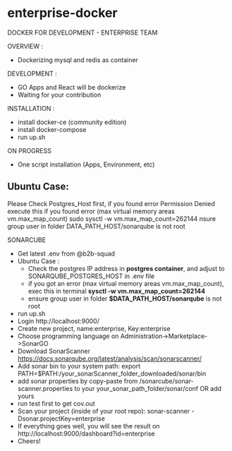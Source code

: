 # enterprise-docker

DOCKER FOR DEVELOPMENT - ENTERPRISE TEAM

OVERVIEW :
- Dockerizing mysql and redis as container

DEVELOPMENT :
- GO Apps and React will be dockerize 
- Waiting for your contribution

INSTALLATION :
- install docker-ce (community edition)
- install docker-compose
- run up.sh

ON PROGRESS
- One script installation (Apps, Environment, etc)

## Ubuntu Case:
 Please Check Postgres_Host first, if you found error Permission Denied
execute this if you found error (max virtual memory areas vm.max_map_count) sudo sysctl -w vm.max_map_count=262144
nsure group user in folder DATA_PATH_HOST/sonarqube is not root

SONARCUBE
- Get latest .env from @b2b-squad
- Ubuntu Case :
  - Check the postgres IP address in **postgres container**, and adjust to SONARQUBE_POSTGRES_HOST in .env file
  - if you got an error (max virtual memory areas vm.max_map_count), exec this in terminal **sysctl -w vm.max_map_count=262144**
  - ensure group user in folder **$DATA_PATH_HOST/sonarqube** is not root
- run up.sh
- Login http://localhost:9000/
- Create new project, name:enterprise, Key:enterprise
- Choose programming language on Administration->Marketplace->SonarGO
- Download SonarScanner https://docs.sonarqube.org/latest/analysis/scan/sonarscanner/
- Add sonar bin to your system path: export PATH=$PATH:/your_sonarScanner_folder_downloaded/sonar/bin
- add sonar properties by copy-paste from /sonarcube/sonar-scanner.properties to your your_sonar_path_folder/sonar/conf OR add yours
- run test first to get cov.out
- Scan your project (inside of your root repo): sonar-scanner -Dsonar.projectKey=enterprise
- If everything goes well, you will see the result on http://localhost:9000/dashboard?id=enterprise
- Cheers!